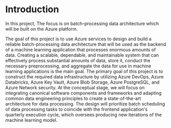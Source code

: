 # Introduction 
In this project, The focus is on batch-processing data architecture which will be built on the Azure platform. 

The goal of this project is to use Azure services to design and build a reliable batch-processing data architecture that will be used as the backend of a machine learning application that processes enormous amounts of data. Creating a scalable, dependable, and maintainable system that can effectively process substantial amounts of data, store it, conduct the necessary preprocessing, and aggregate the data for use in machine learning applications is the main goal. The primary goal of this project is to construct the required data infrastructure by utilizing Azure DevOps, Azure Databricks, Azure Key Vault, Azure Blob Storage, Azure PostgreSQL, and Azure Network security. At the conceptual stage, we will focus on integrating canonical software components and frameworks and adapting common data engineering principles to create a state-of-the-art architecture for data processing. The design will prioritize batch scheduling of data processing tasks to coincide with the frontend application's quarterly execution cycle, which oversees producing new iterations of the machine learning model. 